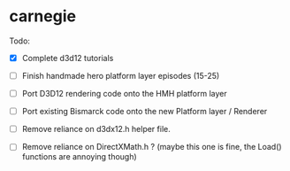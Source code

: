 # carnegie
 
Todo:

- [X] Complete d3d12 tutorials
- [ ] Finish handmade hero platform layer episodes (15-25)
- [ ] Port D3D12 rendering code onto the HMH platform layer
- [ ] Port existing Bismarck code onto the new Platform layer / Renderer


- [ ] Remove reliance on d3dx12.h helper file.
- [ ] Remove reliance on DirectXMath.h ? (maybe this one is fine, the Load() functions are annoying though)
